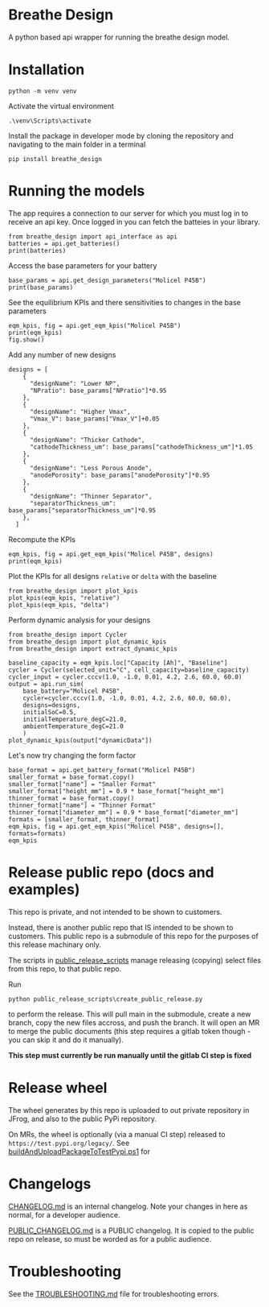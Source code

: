# Breathe Design

A python based api wrapper for running the breathe design model.

# Installation

```
python -m venv venv
```

Activate the virtual environment

```
.\venv\Scripts\activate
```

Install the package in developer mode by cloning the repository and navigating to the main folder in a terminal

```
pip install breathe_design
```

# Running the models

The app requires a connection to our server for which you must log in to receive an api key. Once logged in you can fetch the batteies in your library.

```
from breathe_design import api_interface as api
batteries = api.get_batteries()
print(batteries)
```

Access the base parameters for your battery

```
base_params = api.get_design_parameters("Molicel P45B")
print(base_params)
```

See the equilibrium KPIs and there sensitivities to changes in the base parameters

```
eqm_kpis, fig = api.get_eqm_kpis("Molicel P45B")
print(eqm_kpis)
fig.show()
```

Add any number of new designs

```
designs = [
    {
      "designName": "Lower NP",
      "NPratio": base_params["NPratio"]*0.95
    },
    {
      "designName": "Higher Vmax",
      "Vmax_V": base_params["Vmax_V"]+0.05
    },
    {
      "designName": "Thicker Cathode",
      "cathodeThickness_um": base_params["cathodeThickness_um"]*1.05
    },
    {
      "designName": "Less Porous Anode",
      "anodePorosity": base_params["anodePorosity"]*0.95
    },
    {
      "designName": "Thinner Separator",
      "separatorThickness_um": base_params["separatorThickness_um"]*0.95
    },
  ]
```

Recompute the KPIs

```
eqm_kpis, fig = api.get_eqm_kpis("Molicel P45B", designs)
print(eqm_kpis)
```

Plot the KPIs for all designs `relative` or `delta` with the baseline

```
from breathe_design import plot_kpis
plot_kpis(eqm_kpis, "relative")
plot_kpis(eqm_kpis, "delta")
```

Perform dynamic analysis for your designs

```
from breathe_design import Cycler
from breathe_design import plot_dynamic_kpis
from breathe_design import extract_dynamic_kpis

baseline_capacity = eqm_kpis.loc["Capacity [Ah]", "Baseline"]
cycler = Cycler(selected_unit="C", cell_capacity=baseline_capacity)
cycler_input = cycler.cccv(1.0, -1.0, 0.01, 4.2, 2.6, 60.0, 60.0)
output = api.run_sim(
    base_battery="Molicel P45B",
    cycler=cycler.cccv(1.0, -1.0, 0.01, 4.2, 2.6, 60.0, 60.0),
    designs=designs,
    initialSoC=0.5,
    initialTemperature_degC=21.0,
    ambientTemperature_degC=21.0
    )
plot_dynamic_kpis(output["dynamicData"])
```

Let's now try changing the form factor

```
base_format = api.get_battery_format("Molicel P45B")
smaller_format = base_format.copy()
smaller_format["name"] = "Smaller Format"
smaller_format["height_mm"] = 0.9 * base_format["height_mm"]
thinner_format = base_format.copy()
thinner_format["name"] = "Thinner Format"
thinner_format["diameter_mm"] = 0.9 * base_format["diameter_mm"]
formats = [smaller_format, thinner_format]
eqm_kpis, fig = api.get_eqm_kpis("Molicel P45B", designs=[], formats=formats)
eqm_kpis
```

# Release public repo (docs and examples)

This repo is private, and not intended to be shown to customers.

Instead, there is another public repo that IS intended to be shown to customers.  This public repo is a submodule of this repo for the purposes of this release machinary only.

The scripts in [public_release_scripts](public_release_scripts) manage releasing (copying) select files from this repo, to that public repo.

Run

```
python public_release_scripts\create_public_release.py
```

to perform the release.  This will pull main in the submodule, create a new branch, copy the new files accross, and push the branch.  It will open an MR to merge the public documents (this step requires a gitlab token though - you can skip it and do it manually).

**This step must currently be run manually until the gitlab CI step is fixed**

# Release wheel

The wheel generates by this repo is uploaded to out private repository in JFrog, and also to the public PyPi repository.

On MRs, the wheel is optionally (via a manual CI step) released to `https://test.pypi.org/legacy/`.
See [buildAndUploadPackageToTestPypi.ps1](buildAndUploadPackageToTestPypi.ps1) for

# Changelogs

[CHANGELOG.md](CHANGELOG.md) is an internal changelog.  Note your changes in here as normal, for a developer audience.

[PUBLIC_CHANGELOG.md](PUBLIC_CHANGELOG.md) is a PUBLIC changelog.  It is copied to the public repo on release, so must be worded as for a public audience.

# Troubleshooting

See the [TROUBLESHOOTING.md](TROUBLESHOOTING.md) file for troubleshooting errors.
